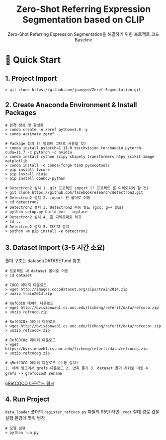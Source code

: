 <div align="center">
<h1>Zero-Shot Referring Expression Segmentation based on CLIP</h1>
Zero-Shot Referring Expression Segmentation을 해결하기 위한 프로젝트 코드 Baseline
</div>

# 🚀 Quick Start
## 1. Project Import
```
> git clone https://github.com/juanyeo/Zeref-Segmentation.git
```
## 2. Create Anaconda Environment & Install Packages
```
# 환경 생성 및 활성화
> conda create -n zeref python=3.8 -y
> conda activate zeref

# Package 설치 (! 명령어 그대로 사용할 것)
> conda install pytorch=1.11.0 torchvision torchaudio pytorch-cuda=11.7 -c pytorch -c nvidia
> conda install cython scipy shapely transformers h5py scikit-image matplotlib
> conda install -c conda-forge timm pycocotools
> pip install fvcore
> pip install ninja
> pip install opencv-python

# Detectron2 설치 1. git 프로젝트 import (! 프로젝트 홈 디렉토리에 할 것)
> git clone https://github.com/facebookresearch/detectron2.git
# Detectron2 설치 2. import 된 폴더로 이동
> cd detectron2
# Detectron2 설치 3. Detectron2 수동 빌드 (gcc, g++ 필요)
> python setup.py build_ext --inplace
# Detectron2 설치 4. 홈 디렉토리로 복귀
> cd ..
# Detectron2 설치 5. 패키지 설치
> python -m pip install -e detectron2
```
## 3. Dataset Import (3-5 시간 소요)
폴더 구조는 dataset/DATASET.md 참조
```
# 프로젝트 내 dataset 폴더로 이동
> cd dataset

# COCO 이미지 다운로드
> wget http://images.cocodataset.org/zips/train2014.zip
> unzip train2014.zip

# RefCOCO 데이터 다운로드
> wget http://bvisionweb1.cs.unc.edu/licheng/referit/data/refcoco.zip
> unzip refcoco.zip

# RefCOCO+ 데이터 다운로드
> wget http://bvisionweb1.cs.unc.edu/licheng/referit/data/refcoco+.zip
> unzip refcoco+.zip

# RefCOCOg 데이터 다운로드
> wget https://bvisionweb1.cs.unc.edu/licheng/referit/data/refcocog.zip
> unzip refcocog.zip

# gRefCOCO 데이터 다운로드 (수동 설치)
1. 아래 링크에서 grefs 다운로드 2. 압축 풀기 3. dataset 폴더 하위로 이동 4. grefs -> grefcoco로 rename
```
[gRefCOCO 다운로드 링크](https://entuedu-my.sharepoint.com/personal/liuc0058_e_ntu_edu_sg/_layouts/15/onedrive.aspx?id=%2Fpersonal%2Fliuc0058%5Fe%5Fntu%5Fedu%5Fsg%2FDocuments%2Fopensource%2FGRES%2Fdataset&ga=1)

## 4. Run Project
`data_loader` 폴더의 `register_refcoco.py` 파일의 95번 라인 `_root` 절대 경로 값을 실행 환경에 맞춰 변경
```
# 모델 실행
> python run.py
```
